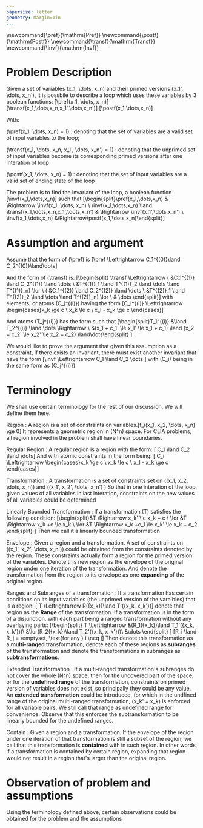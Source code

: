 ```yaml
---
papersize: letter
geometry: margin=1in
...
```

\newcommand{\pref}{\mathrm{Pref}}
\newcommand{\postf}{\mathrm{Postf}}
\newcommand{\transf}{\mathrm{Transf}}
\newcommand{\invf}{\mathrm{Invf}}

# Problem Description

Given a set of variables \(x_1, \dots, x_n\) and their primed versions \(x_1', \dots, x_n'\), it is possbile to describe a loop which uses these variables by 3 boolean functions:
\[\pref(x_1, \dots, x_n)\]
\[\transf(x_1,\dots,x_n,x_1',\dots,x_n')\]
\[\postf(x_1,\dots,x_n)\]

With:

\(\pref(x_1, \dots, x_n) = 1\)
:   denoting that the set of variables are a valid set of input variables to the loop;

\(\transf(x_1, \dots, x_n, x_1', \dots, x_n') = 1\)
:   denoting that the unprimed set of input variables become its corresponding primed versions after one interation of loop

\(\postf(x_1, \dots, x_n) = 1\)
:   denoting that the set of input variables are a valid set of ending state of the loop

The problem is to find the invariant of the loop, a boolean function
\[\invf(x_1,\dots,x_n)\]
such that
\[\begin{split}\pref(x_1,\dots,x_n) & \Rightarrow \invf(x_1, \dots, x_n) \\
\invf(x_1,\dots,x_n) \land \transf(x_1,\dots,x_n,x_1',\dots,x_n') & \Rightarrow \invf(x_1',\dots,x_n') \\
\invf(x_1,\dots,x_n) &\Rightarrow\postf(x_1,\dots,x_n)\end{split}\]

# Assumption and argument

Assume that the form of \(\pref\) is
\[\pref \Leftrightarrow C_1^{(0)}\land C_2^{(0)}\land\dots\]

And the form of \(\transf\) is:
\[\begin{split}
\transf \Leftrightarrow ( &C_1^{(1)} \land C_2^{(1)} \land \dots
\\ &T^{(1)}_1 \land T^{(1)}_2 \land \dots \land T^{(1)}_n) \lor \\
( &C_1^{(2)} \land C_2^{(2)} \land \dots
\\ &T^{(2)}_1 \land T^{(2)}_2 \land \dots \land T^{(2)}_n) \lor \\
& \dots
\end{split}\]
with elements, or atoms \(C_j^{(i)}\) having the form
\[C_j^{(i)} \Leftrightarrow  \begin{cases}x_k \ge c   \\ x_k \le c \\ x_l - x_k \ge c \end{cases}\]

And atoms \(T_j^{(i)}\) has the form such that
\[\begin{split}T_1^{(i)} &\land T_2^{(i)} \land \dots \Rightarrow \\
 &(x_1 + c_1' \le x_1' \le x_1 + c_1) \land (x_2 + c_2' \le x_2' \le x_2 + c_2) \land\dots\end{split} \]

We would like to prove the argument that given this assumption as a constraint, if there exists an invariant, there must exist another invariant that have the form
\[\invf \Leftrightarrow C_1 \land C_2 \dots \]
with \(C_i\) being in the same form as \(C_j^{(i)}\)

# Terminology

We shall use certain terminology for the rest of our discussion. We will define them here.

Region
:   A region is a set of constraints on variables.\[f_i(x_1, x_2, \dots, x_n) \ge 0\] It represents a geometric region in \(N^n\) space. For CLIA problems, all region involved in the problem shall have linear boundaries.

Regular Region
:   A regular region is a region with the form: \[ C_1 \land C_2 \land \dots\] And with atomic constraints in the form being: \[ C_i \Leftrightarrow
\begin{cases}x_k \ge c   \\ x_k \le c \\ x_l - x_k \ge c \end{cases}\]

Transformation
:   A transformation is a set of constraints set on \((x_1, x_2, \dots, x_n)\) and \((x_1', x_2', \dots, x_n') \) So that in one interation of the loop, given values of all variables in last interation, constraints on the new values of all variables could be determined

Linearly Bounded Transformation
:   If a transformation \(T\) satisfies the following condition:
\[\begin{split}&T \Rightarrow x_k' \le x_k + c \\
\lor &T \Rightarrow x_k +c \le x_k'\\
\lor &T \Rightarrow x_k +c_1 \le x_k' \le x_k + c_2
\end{split} \]
Then we call it a linearly bounded transformation

Envelope
:   Given a region and a transformation. A set of constraints on \((x_1', x_2', \dots, x_n')\) could be obtained from the constraints denoted by the region. These constraints actually form a region for the primed version of the variables. Denote this new region as the envelope of the original region under one iteration of the transformation. And denote the transformation from the region to its envelope as one **expanding** of the original region.

Ranges and Subranges of a transformation
:   If a transformation has certain conditions on its input variables (the unprimed version of the varaibles) that is a region:
\[ T \Leftrightarrow  R(\{x_k\})\land T'(\{x_k, x_k'\})\]
denote that region as the **Range** of the transformation. If a transformation is in the form of a disjunction, with each part being a ranged transformation without any overlaying parts:
\[\begin{split} T  \Leftrightarrow  &(R_1(\{x_k\})\land T_1'(\{x_k, x_k'\}))\\
&\lor(R_2(\{x_k\})\land T_2'(\{x_k, x_k'\}))\\
&\dots
\end{split} \]
\[R_i \land R_j = \emptyset, \text{for any } i \neq j\]
Then denote this transformation as a **multi-ranged** transformation, denote each of these regions as **subranges** of the transformation and denote the transformations in subranges as **subtransformations**.

Extended Transformation
:   If a multi-ranged transformation's subranges do not cover the whole \(N^n\) space, then for the uncovered part of the space, or for the **undefined range** of the transformation, constraints on primed version of variables does not exist, so principally they could be any value. An **extended transformation** could be introduced, for which in the undfined range of the original multi-ranged transformation, \(x_k' = x_k\) is enforced for all variable pairs. We still call that range as undefined range for convenience. Observe that this enforces the subtransformation to be linearly bounded for the undefined ranges.

Contain
:   Given a region and a transformation. If the envelope of the region under one iteration of that transformation is still a subset of the region, we call that this transformation is **contained** with in such region. In other words, if a transformation is contained by certain region, expanding that region would not result in a region that's larger than the original region.

# Observation of problem and assumptions

Using the terminology defined above, certain observations could be obtained for the problem and the assumptions

